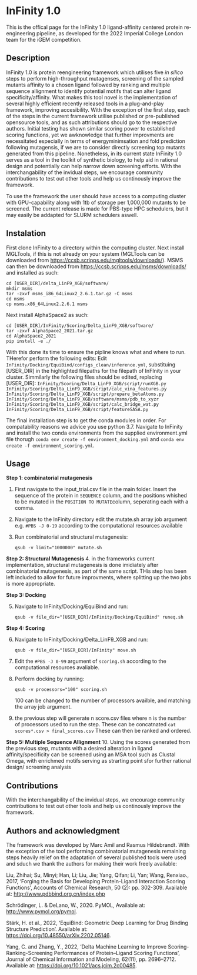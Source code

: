 # InFinity 1.0
This is the offical page for the InFinity 1.0 ligand-affinity centered protein re-engineering pipeline, as developed for the 2022 Imperial College London team for the iGEM competition. 

## Description
InFinity 1.0 is protein reengineering framework which utilises five _in silico_ steps to perform high-throughput mutagenses, screening of the sampled mutants affinity to a chosen ligand followed by ranking and multiple sequence allignment to identify potential motifs that can alter ligand specificity/affinity. What makes this tool novel is the implementation of several highly efficient recently released tools in a plug-and-play framework, improving accesibility. With the exception of the first step, each of the steps in the current framework utilise published or pre-published opensource tools, and as such attributions should go to the respective authors. Initial testing has shown similar scoring power to established scoring functions, yet we awknowledge that further improvments are necessitated especially in terms of energyminimsation and fold prediction following mutagensis, if we are to consider directly screening top mutants generated from this pipeline. Nonetheless, in its current state InFinity 1.0 serves as a tool in the toolkit of synthetic biology, to help aid in rational design and potentially can help narrow down screening efforts. With the interchangability of the invidual steps, we encourage community contributions to test out other tools and help us continously improve the framework.

To use the framework the user should have access to a computing cluster with GPU-capability along with 1tb of storage per 1,000,000 mutants to be screened.
The current release is made for PBS-type HPC schedulers, but it may easily be addapted for SLURM schedulers aswell. 
## Instalation
First clone InFinity to a directory within the computing cluster. Next install MGLTools, if this is not already on your system (MGLTools can be downloaded from https://ccsb.scripps.edu/mgltools/downloads/). MSMS can then be downloaded from https://ccsb.scripps.edu/msms/downloads/ and installed as such: 
```
cd [USER_DIR]/delta_LinF9_XGB/software/
mkdir msms
tar -zxvf msms_i86_64Linux2_2.6.1.tar.gz -C msms
cd msms
cp msms.x86_64Linux2.2.6.1 msms
```
Next install AlphaSpace2 as such:
```
cd [USER_DIR]/InFinity/Scoring/Delta_LinF9_XGB/software/
tar -zxvf AlphaSpace2_2021.tar.gz
cd AlphaSpace2_2021
pip install -e ./
```
With this done its time to ensure the pipline knows what and where to run. THerefor perform the following edits:
Edit ``InFinity/Docking/EquiBind/configs_clean/inference.yml``, substituing [USER_DIR] in the highlighted filepaths for the filepath of InFInity in your cluster. 
Simmilarly the following files should be edited, replacing [USER_DIR]:
``InFinity/Scoring/Delta_LinF9_XGB/script/runXGB.py``<br>
``InFinity/Scoring/Delta_LinF9_XGB/script/calc_vina_features.py``<br>
``InFinity/Scoring/Delta_LinF9_XGB/script/prepare_betaAtoms.py``<br>
``InFinity/Scoring/Delta_LinF9_XGB/software/msms/pdb_to_xyzr``<br>
``InFinity/Scoring/Delta_LinF9_XGB/script/calc_bridge_wat.py``<br>
``InFinity/Scoring/Delta_LinF9_XGB/script/featureSASA.py``<br>

The final installation step is to get the conda modules in order. For compatability reasons we advice you use python 3.7.
Navigate to InFinity and install the two conda environments from the supplied environment.yml file thorugh ``conda env create -f environment_docking.yml`` and ``conda env create -f environment_scoring.yml``.

## Usage
**Step 1: combinatorial mutagenesis**

1. First navigate to the input_trial.csv file in the main folder. Insert the sequence of the protein in ``SEQUENCE`` column, and the positions whished to be mutated in the ``POSITION TO MUTATE``column, seperating each with a comma.

2. Navigate to the InFinity directory edit the mutate.sh array job argument e.g. ``#PBS -J 0-19`` according to the computational resources available

3. Run combinatorial and structural mutagenesis:

    ```
    qsub -v limit="1000000" mutate.sh
    ```

**Step 2: Structural Mutagenesis**
4. in the frameworks current implementation, structural mutagenesis is done imidiately after combinatorial mutagenesis, as part of the same script. THis step has been left included to allow for future improvments, where splitting up the two jobs is more appropriate. 

**Step 3: Docking**

5. Navigate to InFinity/Docking/EquiBind and run:
    ```
    qsub -v file_dir="[USER_DIR]/InFinity/Docking/EquiBind" runeq.sh
    ```
**Step 4: Scoring**

6. Navigate to InFinity/Docking/Delta_LinF9_XGB and run:

    ```
    qsub -v file_dir="[USER_DIR]/InFinity" move.sh
    ```

7. Edit the ``#PBS -J 0-99`` argument of ``scoring.sh`` according to the computational resources avaliable.


8. Perform docking by running: 

    ```
    qsub -v processors="100" scoring.sh
    ```
    
   100 can be changed to the number of processors availble, and matching the array job argument.
   
9. the previous step will generate n score.csv files where n is the number of processors used to run the step. These can be concatnated ``cat scores*.csv > final_scores.csv`` These can then be ranked and ordered.

**Step 5: Multiple Sequence Allignment**
10. Using the scores generated from the previous step, mutants with a desired alteration in ligand affinity/specificity can be screened using an MSA tool such as Clustal Omega, with enrichmed motifs serving as strarting point sfor further rational design/ screening analysis 

## Contributions
With the interchangability of the invidual steps, we encourage community contributions to test out other tools and help us continously improve the framework.

## Authors and acknowledgment
The framework was developed by Marc Amil and Rasmus Hildebrandt.
With the exception of the tool performing combinatorial mutagenesis remaining steps heavily relief on the adaptation of several published tools were used and sduch we thank the authors for making their work freely available:

Liu, Zhihai; Su, Minyi; Han, Li; Liu, Jie; Yang, Qifan; Li, Yan; Wang, Renxiao., 2017, ‘Forging the Basis for Developing Protein-Ligand Interaction Scoring Functions’, Accounts of Chemical Research, 50 (2): pp. 302-309. Available at: http://www.pdbbind.org.cn/index.php

Schrödinger, L. & DeLano, W., 2020. PyMOL, Available at: http://www.pymol.org/pymol.

Stärk, H. et al., 2022, ‘EquiBind: Geometric Deep Learning for Drug Binding Structure Prediction’. Available at: https://doi.org/10.48550/arXiv.2202.05146.

Yang, C. and Zhang, Y., 2022, ‘Delta Machine Learning to Improve Scoring-Ranking-Screening Performances of Protein–Ligand Scoring Functions’, Journal of Chemical Information and Modeling, 62(11), pp. 2696–2712. Available at: https://doi.org/10.1021/acs.jcim.2c00485.


